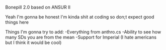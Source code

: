 Bonepill 2.0 based on ANSUR II

Yeah I'm gonna be honest I'm kinda shit at coding so don;t expect good things here

Things I'm gonna try to add:
-Everything from anthro.cs
-Ability to see how many SDs you are from the mean
-Support for Imperial (I hate americans but I think it would be cool)